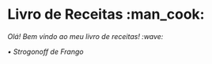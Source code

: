 <h1>Livro de Receitas :man_cook:

<h6>Olá! Bem vindo ao meu livro de receitas! :wave:

• Strogonoff de Frango

